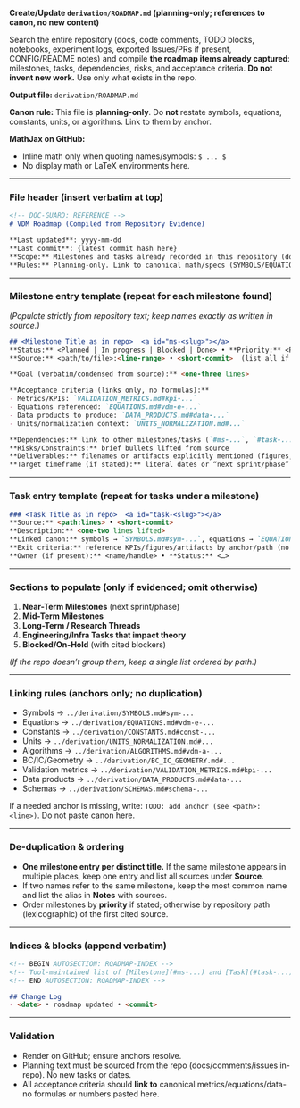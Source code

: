 
**Create/Update `derivation/ROADMAP.md` (planning-only; references to canon, no new content)**

Search the entire repository (docs, code comments, TODO blocks, notebooks, experiment logs, exported Issues/PRs if present, CONFIG/README notes) and compile **the roadmap items already captured**: milestones, tasks, dependencies, risks, and acceptance criteria. **Do not invent new work.** Use only what exists in the repo.

**Output file:** `derivation/ROADMAP.md`

**Canon rule:** This file is **planning-only**. Do **not** restate symbols, equations, constants, units, or algorithms. Link to them by anchor.

**MathJax on GitHub:**

* Inline math only when quoting names/symbols: `$ ... $`
* No display math or LaTeX environments here.

---

### File header (insert verbatim at top)

```markdown
<!-- DOC-GUARD: REFERENCE -->
# VDM Roadmap (Compiled from Repository Evidence)

**Last updated**: yyyy-mm-dd 
**Last commit**: {latest commit hash here}
**Scope:** Milestones and tasks already recorded in this repository (docs, comments, logs, exported issues).  
**Rules:** Planning-only. Link to canonical math/specs (SYMBOLS/EQUATIONS/CONSTANTS/UNITS/ALGORITHMS/BC_IC/VALIDATION/DATA_PRODUCTS/SCHEMAS). Do not duplicate canon here.
```

---

### Milestone entry template (repeat for each milestone found)

*(Populate strictly from repository text; keep names exactly as written in source.)*

```markdown
## <Milestone Title as in repo>  <a id="ms-<slug>"></a>
**Status:** <Planned | In progress | Blocked | Done> • **Priority:** <P1/P2/P3 if present>  
**Source:** <path/to/file>:<line-range> • <short-commit>  (list all if multiple)

**Goal (verbatim/condensed from source):** <one-three lines>

**Acceptance criteria (links only, no formulas):**
- Metrics/KPIs: `VALIDATION_METRICS.md#kpi-...`
- Equations referenced: `EQUATIONS.md#vdm-e-...`
- Data products to produce: `DATA_PRODUCTS.md#data-...`
- Units/normalization context: `UNITS_NORMALIZATION.md#...`

**Dependencies:** link to other milestones/tasks (`#ms-...`, `#task-...`) and external artifacts if cited  
**Risks/Constraints:** brief bullets lifted from source  
**Deliverables:** filenames or artifacts explicitly mentioned (figures, tables, checkpoints)  
**Target timeframe (if stated):** literal dates or “next sprint/phase” as written
```

---

### Task entry template (repeat for tasks under a milestone)

```markdown
### <Task Title as in repo>  <a id="task-<slug>"></a>
**Source:** <path:lines> • <short-commit>  
**Description:** <one-two lines lifted>  
**Linked canon:** symbols → `SYMBOLS.md#sym-...`, equations → `EQUATIONS.md#vdm-e-...`, constants → `CONSTANTS.md#const-...`, algorithms → `ALGORITHMS.md#vdm-a-...`  
**Exit criteria:** reference KPIs/figures/artifacts by anchor/path (no formulas)  
**Owner (if present):** <name/handle> • **Status:** <…>
```

---

### Sections to populate (only if evidenced; omit otherwise)

1. **Near-Term Milestones** (next sprint/phase)
2. **Mid-Term Milestones**
3. **Long-Term / Research Threads**
4. **Engineering/Infra Tasks that impact theory**
5. **Blocked/On-Hold** (with cited blockers)

*(If the repo doesn’t group them, keep a single list ordered by path.)*

---

### Linking rules (anchors only; no duplication)

* Symbols → `../derivation/SYMBOLS.md#sym-...`
* Equations → `../derivation/EQUATIONS.md#vdm-e-...`
* Constants → `../derivation/CONSTANTS.md#const-...`
* Units → `../derivation/UNITS_NORMALIZATION.md#...`
* Algorithms → `../derivation/ALGORITHMS.md#vdm-a-...`
* BC/IC/Geometry → `../derivation/BC_IC_GEOMETRY.md#...`
* Validation metrics → `../derivation/VALIDATION_METRICS.md#kpi-...`
* Data products → `../derivation/DATA_PRODUCTS.md#data-...`
* Schemas → `../derivation/SCHEMAS.md#schema-...`

If a needed anchor is missing, write: `TODO: add anchor (see <path>:<line>)`. Do not paste canon here.

---

### De-duplication & ordering

* **One milestone entry per distinct title.** If the same milestone appears in multiple places, keep one entry and list all sources under **Source**.
* If two names refer to the same milestone, keep the most common name and list the alias in **Notes** with sources.
* Order milestones by **priority** if stated; otherwise by repository path (lexicographic) of the first cited source.

---

### Indices & blocks (append verbatim)

```markdown
<!-- BEGIN AUTOSECTION: ROADMAP-INDEX -->
<!-- Tool-maintained list of [Milestone](#ms-...) and [Task](#task-...) anchors -->
<!-- END AUTOSECTION: ROADMAP-INDEX -->

## Change Log
- <date> • roadmap updated • <commit>
```

---

### Validation

* Render on GitHub; ensure anchors resolve.
* Planning text must be sourced from the repo (docs/comments/issues in-repo). No new tasks or dates.
* All acceptance criteria should **link to** canonical metrics/equations/data-no formulas or numbers pasted here.
